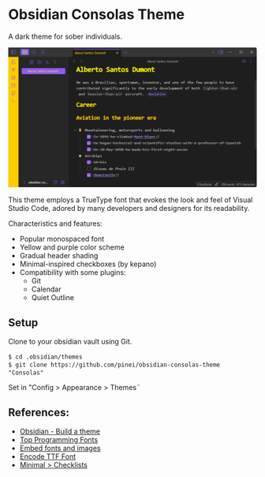 # Obsidian Consolas Theme

A dark theme for sober individuals.

![](./screenshot-original.png)

This theme employs a TrueType font that evokes the look and feel of Visual Studio Code, adored by many developers and designers for its readability.

Characteristics and features:
- Popular monospaced font
- Yellow and purple color scheme
- Gradual header shading
- Minimal-inspired checkboxes (by kepano)
- Compatibility with some plugins:
	- Git
	- Calendar
	- Quiet Outline

## Setup

Clone to your obsidian vault using Git.

```
$ cd .obsidian/themes
$ git clone https://github.com/pinei/obsidian-consolas-theme "Consolas"
```

Set in "Config > Appearance > Themes¨

## References:

- [Obsidian - Build a theme](https://docs.obsidian.md/Themes/App+themes/Build+a+theme)
- [Top Programming Fonts](https://github.com/hbin/top-programming-fonts/)
- [Embed fonts and images](https://docs.obsidian.md/Themes/App+themes/Embed+fonts+and+images+in+your+theme)
- [Encode TTF Font](https://products.aspose.app/font/base64/ttf)
- [Minimal > Checklists](https://minimal.guide/checklists)